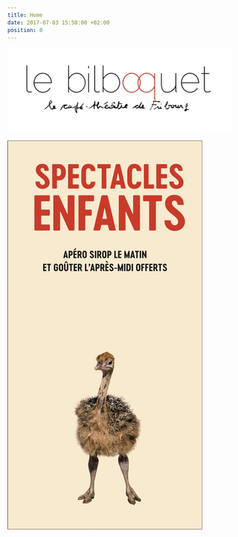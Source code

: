 ```yaml
---
title: Home
date: 2017-07-03 15:58:00 +02:00
position: 0
---
```


![Bilbo-header.png](/uploads/Bilbo-header.png)

![2017-2018-17.png](/uploads/2017-2018-17.png)

